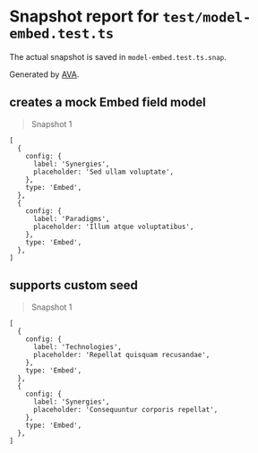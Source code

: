 # Snapshot report for `test/model-embed.test.ts`

The actual snapshot is saved in `model-embed.test.ts.snap`.

Generated by [AVA](https://avajs.dev).

## creates a mock Embed field model

> Snapshot 1

    [
      {
        config: {
          label: 'Synergies',
          placeholder: 'Sed ullam voluptate',
        },
        type: 'Embed',
      },
      {
        config: {
          label: 'Paradigms',
          placeholder: 'Illum atque voluptatibus',
        },
        type: 'Embed',
      },
    ]

## supports custom seed

> Snapshot 1

    [
      {
        config: {
          label: 'Technologies',
          placeholder: 'Repellat quisquam recusandae',
        },
        type: 'Embed',
      },
      {
        config: {
          label: 'Synergies',
          placeholder: 'Consequuntur corporis repellat',
        },
        type: 'Embed',
      },
    ]
